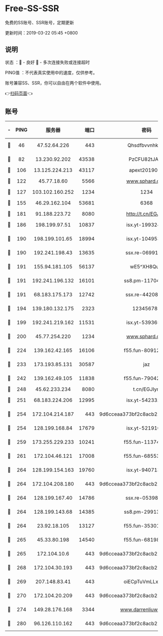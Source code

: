 # Free-SS-SSR

免费的SS账号、SSR账号，定期更新

更新时间：2019-03-22 05:45 +0800

## 说明

状态     ：🙂 - 良好 🙁 - 多次连接失败或连接超时

PING值   ：不代表真实使用中的速度，仅供参考。

账号兼容SS、SSR，你可以自由在两个软件中使用。

👉[扫码页面](https://liesauer.github.io/Free-SS-SSR/)👈

## 账号

|-|PING|服务器|端口|密码|加密方式|区域|
|:----:|:----:|:-----:|-----:|:----:|:----:|:----:|
|🙂|46|47.52.64.226|443|Qhsdfbvvnhkm1|aes-256-cfb|HK|
|🙂|82|13.230.92.202|43538|PzCFU82tJAdZ|aes-256-cfb|JP|
|🙂|106|13.125.224.213|43117|apext2019005|chacha20|KR|
|🙂|122|45.77.18.60|5566|www.sphard.com|aes-256-cfb|JP|
|🙂|127|103.102.160.252|1234|1234|rc4-md5|JP|
|🙂|155|46.29.162.104|53681|6368|aes-256-ctr|RU|
|🙂|181|91.188.223.72|8080|http://t.cn/EGJIyrl|rc4-md5|RU|
|🙂|186|198.199.97.51|10837|isx.yt-19932422|aes-256-cfb|US|
|🙂|190|198.199.101.65|18994|isx.yt-10495356|aes-256-cfb|US|
|🙂|190|192.241.198.43|13635|ssx.re-06991700|aes-256-cfb|US|
|🙂|191|155.94.181.105|56137|wE5^XH8Quw|aes-256-cfb|US|
|🙂|191|192.241.196.132|16101|ss8.pm-11704063|aes-256-cfb|US|
|🙂|191|68.183.175.173|12742|ssx.re-44208034|aes-256-cfb|US|
|🙂|194|139.180.132.175|2323|123456789|aes-256-cfb|SG|
|🙂|199|192.241.219.162|11531|isx.yt-53936581|aes-256-cfb|US|
|🙂|200|45.77.254.220|1234|www.sphard.com|aes-256-cfb|SG|
|🙂|224|139.162.42.165|16106|f55.fun-80912227|aes-256-cfb|SG|
|🙂|233|173.193.85.131|30587|jaz|aes-256-cfb|US|
|🙂|242|139.162.49.105|11838|f55.fun-79042752|aes-256-cfb|SG|
|🙂|248|45.62.233.234|8080|t.cn/EGJIyrl|rc4-md5|CA|
|🙂|251|68.183.224.206|12995|isx.yt-54233279|aes-256-cfb|SG|
|🙂|254|172.104.214.187|443|9d6cceaa373bf2c8acb22e60b6a58be6|aes-256-cfb|US|
|🙂|254|128.199.168.84|17679|isx.yt-52191057|aes-256-cfb|SG|
|🙂|259|173.255.229.233|10241|f55.fun-11374473|aes-256-cfb|US|
|🙂|261|172.104.46.121|17008|f55.fun-68553317|aes-256-cfb|SG|
|🙂|264|128.199.154.163|19760|isx.yt-94071337|aes-256-cfb|SG|
|🙂|264|172.104.208.180|443|9d6cceaa373bf2c8acb22e60b6a58be6|aes-256-cfb|US|
|🙂|264|128.199.167.40|14786|ssx.re-05398276|aes-256-cfb|SG|
|🙂|264|128.199.143.68|14385|ss8.pm-29913305|aes-256-cfb|SG|
|🙂|264|23.92.18.105|13127|f55.fun-35301469|aes-256-cfb|US|
|🙂|265|45.33.80.198|14540|f55.fun-68198549|aes-256-cfb|US|
|🙂|265|172.104.10.6|443|9d6cceaa373bf2c8acb22e60b6a58be6|aes-256-cfb|US|
|🙂|268|172.104.30.193|443|9d6cceaa373bf2c8acb22e60b6a58be6|aes-256-cfb|US|
|🙂|269|207.148.83.41|443|oiECpTuVmLLxk4Ts|aes-256-cfb|AU|
|🙂|270|172.104.20.209|443|9d6cceaa373bf2c8acb22e60b6a58be6|aes-256-cfb|US|
|🙂|274|149.28.176.168|3344|www.darrenliuwei.com|aes-256-cfb|AU|
|🙂|280|96.126.110.162|443|9d6cceaa373bf2c8acb22e60b6a58be6|aes-256-cfb|US|

